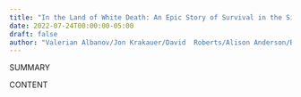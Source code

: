 ```yaml
---
title: "In the Land of White Death: An Epic Story of Survival in the Siberian Arctic"
date: 2022-07-24T00:00:00-05:00
draft: false
author: "Valerian Albanov/Jon Krakauer/David  Roberts/Alison Anderson/Валериан Альбанов"
---
```


SUMMARY

<!--more-->

CONTENT